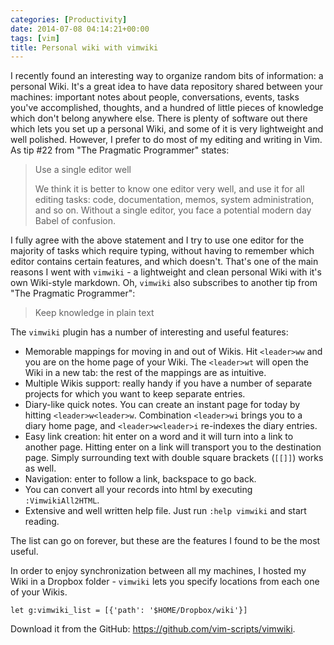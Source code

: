 ```yaml
---
categories: [Productivity]
date: 2014-07-08 04:14:21+00:00
tags: [vim]
title: Personal wiki with vimwiki
---
```


I recently found an interesting way to organize random bits of information: a
personal Wiki. It's a great idea to have data repository shared between your
machines: important notes about people, conversations, events, tasks you've
accomplished, thoughts, and a hundred of little pieces of knowledge which don't
belong anywhere else. There is plenty of software out there which lets you set
up a personal Wiki, and some of it is very lightweight and well polished.
However, I prefer to do most of my editing and writing in Vim. As tip #22 from
"The Pragmatic Programmer" states:

  > Use a single editor well
  >
  > We think it is better to know one editor very well, and use it for all
  > editing tasks: code, documentation, memos, system administration, and so
  > on. Without a single editor, you face a potential modern day Babel of
  > confusion.

I fully agree with the above statement and I try to use one editor for the
majority of tasks which require typing, without having to remember which editor
contains certain features, and which doesn't. That's one of the main reasons I
went with `vimwiki` - a lightweight and clean personal Wiki with it's own
Wiki-style markdown. Oh, `vimwiki` also subscribes to another tip from "The
Pragmatic Programmer":

  > Keep knowledge in plain text

The `vimwiki` plugin has a number of interesting and useful features:

  * Memorable mappings for moving in and out of Wikis. Hit `<leader>ww` and you
    are on the home page of your Wiki. The `<leader>wt` will open the Wiki in a
    new tab: the rest of the mappings are as intuitive.
  * Multiple Wikis support: really handy if you have a number of separate
    projects for which you want to keep separate entries.
  * Diary-like quick notes. You can create an instant page for today by hitting
    `<leader>w<leader>w`. Combination `<leader>wi` brings you to a diary home
    page, and `<leader>w<leader>i` re-indexes the diary entries.
  * Easy link creation: hit enter on a word and it will turn into a link to
    another page. Hitting enter on a link will transport you to the destination
    page. Simply surrounding text with double square brackets (`[[]]`) works as
    well.
  * Navigation: enter to follow a link, backspace to go back.
  * You can convert all your records into html by executing `:VimwikiAll2HTML`.
  * Extensive and well written help file. Just run `:help vimwiki` and start
    reading.

The list can go on forever, but these are the features I found to be the most
useful.

In order to enjoy synchronization between all my machines, I hosted my Wiki in
a Dropbox folder - `vimwiki` lets you specify locations from each one of your
Wikis.

    let g:vimwiki_list = [{'path': '$HOME/Dropbox/wiki'}]

Download it from the GitHub: <https://github.com/vim-scripts/vimwiki>.

